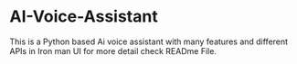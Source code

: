 # AI-Voice-Assistant
This is a Python based Ai voice assistant with many features and different APIs in Iron man UI for more detail check READme File.
